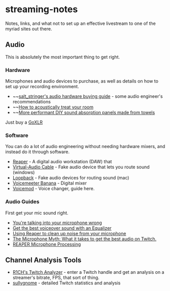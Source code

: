 # streaming-notes

Notes, links, and what not to set up an effective livestream to one of the myriad sites out there.

## Audio

This is absolutely the most important thing to get right.

### Hardware

Microphones and audio devices to purchase, as well as details on how to set up your recording environment.

* ~~[salt_stringer's audio hardware buying guide](https://docs.google.com/document/d/14HRU4hziD1cl9bwKICPB4KkcvxyH2PIAgYA4QDyiprI) - some audio engineer's recommendations
* ~~[How to acoustically treat your room](https://ehomerecordingstudio.com/acoustic-treatment-101/)
* ~~[More performant DIY sound absorption panels made from towels](https://www.youtube.com/watch?v=pABvTWSxOes&)

Just buy a [GoXLR](https://www.amazon.com/TC-Helicon-GOXLR-GoXLR/dp/B07JKNG4NV)

### Software

You can do a lot of audio engineering without needing hardware mixers, and instead do it through software.

* [Reaper](http://reaper.fm/) - A digital audio workstation (DAW) that
* [Virtual-Audio Cable](https://www.vb-audio.com/Cable/) - Fake audio device that lets you route sound (windows)
* [Loopback](https://rogueamoeba.com/loopback/) - Fake audio devices for routing sound (mac)
* [Voicemeeter Banana](https://www.vb-audio.com/Voicemeeter/banana.htm) - Digital mixer
* [Voicemod](https://voicemod.net/) - Voice changer, guide here.

### Audio Guides

First get your mic sound right.

* [You're talking into your microphone wrong](https://www.youtube.com/watch?v=iyQ4nJgGHZk)
* [Get the best voiceover sound with an Equalizer](https://www.youtube.com/watch?v=V6XtciKhgUY)
* [Using Reaper to clean up noise from your microphone](https://www.reddit.com/r/Twitch/comments/5idg75/guide_using_reaper_to_clean_up_noise_from_your/)
* [The Microphone Myth: What it takes to get the best audio on Twitch.](https://www.reddit.com/r/Twitch/comments/6kilxo/the_microphone_myth_what_it_takes_to_get_the_best/)
* [REAPER Microphone Processing](https://www.youtube.com/watch?v=5wgD2vEgFI8)


## Channel Analysis Tools

* [R1CH's Twitch Analyzer](https://r-1.ch/analyzer/) - enter a Twitch handle and get an analysis on a streamer's bitrate, FPS, that sort of thing.
* [sullygnome](https://sullygnome.com/) - detailed Twitch statistics and analysis
